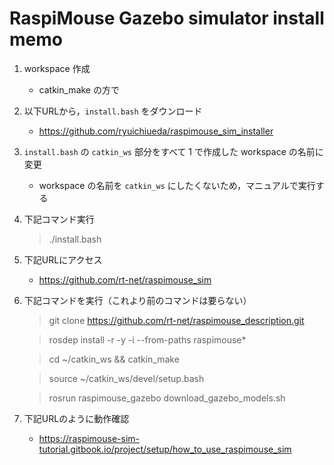 # RaspiMouse Gazebo simulator install memo

1. workspace 作成
    - catkin_make の方で
2. 以下URLから，`install.bash` をダウンロード
    - https://github.com/ryuichiueda/raspimouse_sim_installer
3. `install.bash` の `catkin_ws` 部分をすべて 1 で作成した workspace の名前に変更
    - workspace の名前を `catkin_ws` にしたくないため，マニュアルで実行する
4. 下記コマンド実行
    > ./install.bash

5. 下記URLにアクセス
    - https://github.com/rt-net/raspimouse_sim
6. 下記コマンドを実行（これより前のコマンドは要らない）
    > git clone https://github.com/rt-net/raspimouse_description.git
    
    > rosdep install -r -y -i --from-paths raspimouse*
    
    > cd ~/catkin_ws && catkin_make
    
    > source ~/catkin_ws/devel/setup.bash

    > rosrun raspimouse_gazebo download_gazebo_models.sh

7. 下記URLのように動作確認
    - https://raspimouse-sim-tutorial.gitbook.io/project/setup/how_to_use_raspimouse_sim